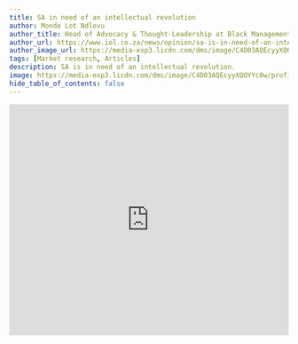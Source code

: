 ```yaml
---
title: SA in need of an intellectual revolution
author: Monde Lot Ndlovu
author_title: Head of Advocacy & Thought-Leadership at Black Management Forum
author_url: https://www.iol.co.za/news/opinion/sa-is-in-need-of-an-intellectual-revolution-0a93d6e2-181b-49f7-84de-caaac174d09a
author_image_url: https://media-exp3.licdn.com/dms/image/C4D03AQEcyyXQOYYc0w/profile-displayphoto-shrink_800_800/0/1606409988091?e=1632355200&v=beta&t=DNdwkod9InmkOugSPLRykY9iEe02UjSamlK4QiQAsJA
tags: [Market research, Articles]
description: SA is in need of an intellectual revolution.
image: https://media-exp3.licdn.com/dms/image/C4D03AQEcyyXQOYYc0w/profile-displayphoto-shrink_800_800/0/1606409988091?e=1632355200&v=beta&t=DNdwkod9InmkOugSPLRykY9iEe02UjSamlK4QiQAsJA
hide_table_of_contents: false
---
```

<iframe src="https://www.linkedin.com/embed/feed/update/urn:li:share:6812752498458148864" height="416" width="504" frameborder="0" allowfullscreen="" title="Embedded post"></iframe>
